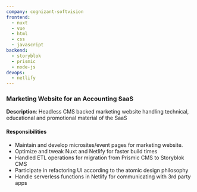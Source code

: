 ```yaml
---
company: cognizant-softvision
frontend:
  - nuxt
  - vue
  - html
  - css
  - javascript
backend:
  - storyblok
  - prismic
  - node-js
devops:
  - netlify
---
```

### Marketing Website for an Accounting SaaS

**Description**: Headless CMS backed marketing website handling technical, educational and promotional material of the SaaS

#### Responsibilities
- Maintain and develop microsites/event pages for marketing website.
- Optimize and tweak Nuxt and Netlify for faster build times
- Handled ETL operations for migration from Prismic CMS to Storyblok CMS
- Participate in refactoring UI according to the atomic design philosophy
- Handle serverless functions in Netlify for communicating with 3rd party apps